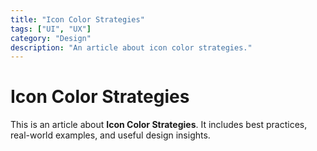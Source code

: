 ```yaml
---
title: "Icon Color Strategies"
tags: ["UI", "UX"]
category: "Design"
description: "An article about icon color strategies."
---
```


# Icon Color Strategies

This is an article about **Icon Color Strategies**. It includes best practices, real-world examples, and useful design insights.
